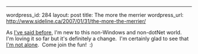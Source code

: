 --- 
wordpress_id: 284
layout: post
title: The more the merrier
wordpress_url: http://www.sideline.ca/2007/01/31/the-more-the-merrier/

As <a href="http://www.sideline.ca/2007/01/05/things-are-changing/">I've said before</a>, I'm new to this non-Windows and non-dotNet world.  I'm loving it so far but it's definitely a change.  I'm certainly glad to see that <a href="http://www.softiesonrails.com/2007/1/31/introducing-the-softies-on-rails-forum">I'm not alone</a>.  Come join the fun!  :)
